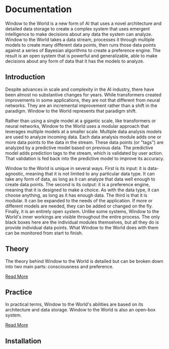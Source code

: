 # Documentation

Window to the World is a new form of AI that uses a novel architecture and detailed data storage to create a complex system that uses emergent intelligence to make decisions about any data the system can analyze. Window to the World takes a data stream, processes it through multiple models to create many different data points, then runs those data points against a series of Bayesian algorithms to create a preference engine. The result is an open system that is powerful and generalizable, able to make decisions about any form of data that it has the models to analyze.

## Introduction

Despite advances in scale and complexity in the AI industry, there have been almost no substantive changes for years. While transformers created improvements in some applications, they are not that different from neural networks. They are an incremental improvement rather than a shift in the paradigm. Window to the World represents that paradigm shift.

Rather than using a single model at a gigantic scale, like transformers or neural networks, Window to the World uses a modular approach that leverages multiple models at a smaller scale. Multiple data analysis models are used to analyze incoming data. Each data analysis module adds one or more data points to the data in the stream. These data points (or "tags") are analyzed by a predictive model based on previous data. The predictive model adds prediction tags to the stream, which is validated by user action. That validation is fed back into the predictive model to improve its accuracy.

Window to the World is unique in several ways. First is its input: it is data-agnostic, meaning that it is not limited to any particular data type. It can take any form of data, as long as it can analyze that data well enough to create data points. The second is its output: it is a preference engine, meaning that it is designed to make a choice. As with the data type, it can choose anything, as long as it has enough data. The third is that it is modular. It can be expanded to the needs of the application. If more or different models are needed, they can be added or changed on the fly. Finally, it is an entirely open system. Unlike some systems, Window to the World's inner workings are visible throughout the entire process. The only black boxes here are the individual modules themselves, but all they do is provide individual data points. What Window to the World does with them can be monitored from start to finish.

## Theory

The theory behind Window to the World is detailed but can be broken down into two main parts: consciousness and preference.

[Read More](./theory.md)

## Practice

In practical terms, Window to the World's abilities are based on its architecture and data storage. Window to the World is also an open-box system.

[Read More](./practice.md)

## Installation
